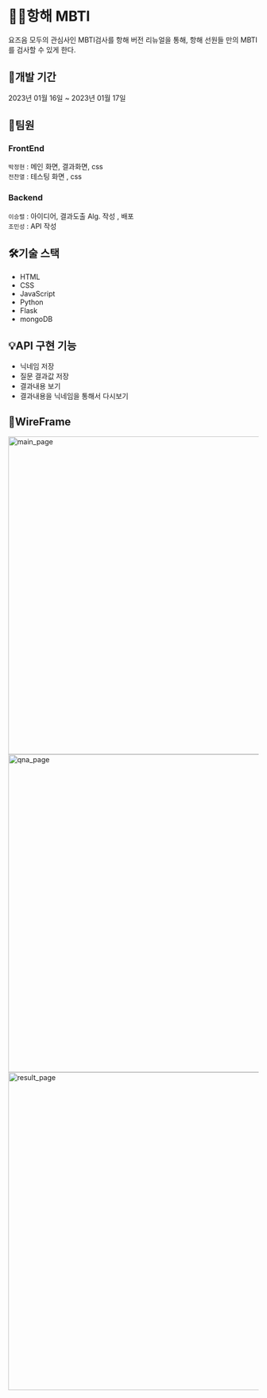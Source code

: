 # 🏴‍☠️항해 MBTI

요즈음 모두의 관심사인 MBTI검사를 항해 버전 리뉴얼을 통해, 항해 선원들 만의 MBTI를 검사할 수 있게 한다.

## 📆개발 기간

2023년 01월 16일 ~ 2023년 01월 17일

## 👥팀원

### FrontEnd

`박정현` : 메인 화면, 결과화면, css <br>
`전찬열` : 테스팅 화면 , css <br>

### Backend

`이승렬` : 아이디어, 결과도출 Alg. 작성 , 배포 <br>
`조민성` : API 작성 <br>

## 🛠️기술 스택

- HTML
- CSS
- JavaScript
- Python
- Flask
- mongoDB

## 💡API 구현 기능

- 닉네임 저장
- 질문 결과값 저장
- 결과내용 보기
- 결과내용을 닉네임을 통해서 다시보기

## 👀WireFrame

<img width="640" alt="main_page" src="https://user-images.githubusercontent.com/96409909/212754630-b7f5295a-2b25-436f-b8db-71489f7b69ab.png">
<img width="640" alt="qna_page" src="https://user-images.githubusercontent.com/96409909/212754714-29a5e6f2-f7c0-4cac-b8a2-2a33bc2570ff.png">
<img width="640" alt="result_page" src="https://user-images.githubusercontent.com/96409909/212754771-6b286e51-a0ce-425e-a5d1-609fdd3a0151.png">
